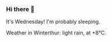 ### Hi there :wave:

It's Wednesday! I'm probably sleeping.

Weather in Winterthur: light rain, at +8°C.
